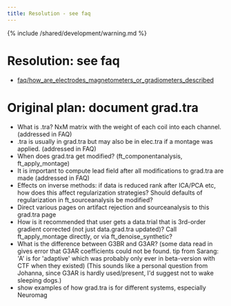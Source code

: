 ```yaml
---
title: Resolution - see faq
---
```


{% include /shared/development/warning.md %}

# Resolution: see faq

*  [faq/how_are_electrodes_magnetometers_or_gradiometers_described](/faq/how_are_electrodes_magnetometers_or_gradiometers_described)

# Original plan: document grad.tra

*  What is .tra?   NxM matrix with the weight of each coil into each channel.  (addressed in FAQ)
*  .tra is usually in grad.tra but may also be in elec.tra if a montage was applied. (addressed in FAQ)
*  When does grad.tra get modified? (ft_componentanalysis, ft_apply_montage)
*  It is important to compute lead field after all modifications to grad.tra are made (addressed in FAQ)
*  Effects on inverse methods: if data is reduced rank after ICA/PCA etc, how does this affect regularization strategies?  Should defaults of regularization in ft_sourceanalysis be modified?
*  Direct various pages on artifact rejection and sourceanalysis to this grad.tra page
*  How is it recommended that user gets a data.trial that is 3rd-order gradient corrected (not just data.grad.tra updated)?  Call ft_apply_montage directly, or via ft_denoise_synthetic?  
*  What is the difference between G3BR and G3AR?  (some data read in gives error that G3AR coefficients could not be found.  tip from Sarang: 'A' is for 'adaptive' which was probably only ever in beta-version with CTF when they existed) (This sounds like a personal question from Johanna, since G3AR is hardly used/present, I'd suggest not to wake sleeping dogs.) 
*  show examples of how grad.tra is for different systems, especially Neuromag

